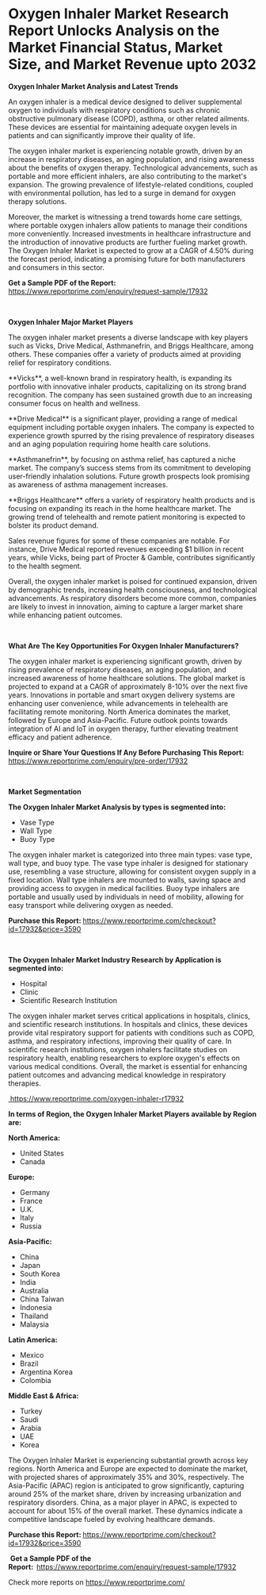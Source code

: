<p><h1>Oxygen Inhaler Market Research Report Unlocks Analysis on the Market Financial Status, Market Size, and Market Revenue upto 2032</h1></p><p><strong>Oxygen Inhaler Market Analysis and Latest Trends</strong></p>
<p><p>An oxygen inhaler is a medical device designed to deliver supplemental oxygen to individuals with respiratory conditions such as chronic obstructive pulmonary disease (COPD), asthma, or other related ailments. These devices are essential for maintaining adequate oxygen levels in patients and can significantly improve their quality of life. </p><p>The oxygen inhaler market is experiencing notable growth, driven by an increase in respiratory diseases, an aging population, and rising awareness about the benefits of oxygen therapy. Technological advancements, such as portable and more efficient inhalers, are also contributing to the market's expansion. The growing prevalence of lifestyle-related conditions, coupled with environmental pollution, has led to a surge in demand for oxygen therapy solutions.</p><p>Moreover, the market is witnessing a trend towards home care settings, where portable oxygen inhalers allow patients to manage their conditions more conveniently. Increased investments in healthcare infrastructure and the introduction of innovative products are further fueling market growth. The Oxygen Inhaler Market is expected to grow at a CAGR of 4.50% during the forecast period, indicating a promising future for both manufacturers and consumers in this sector.</p></p>
<p><strong>Get a Sample PDF of the Report:&nbsp;</strong> <a href="https://www.reportprime.com/enquiry/request-sample/17932?utm_campaign=2239&utm_medium=2&utm_source=Github&utm_content=ia&utm_term=18032025&utm_id=oxygen-inhaler">https://www.reportprime.com/enquiry/request-sample/17932</a></p>
<p>&nbsp;</p>
<p><strong>Oxygen Inhaler Major Market Players</strong></p>
<p><p>The oxygen inhaler market presents a diverse landscape with key players such as Vicks, Drive Medical, Asthmanefrin, and Briggs Healthcare, among others. These companies offer a variety of products aimed at providing relief for respiratory conditions.</p><p>**Vicks**, a well-known brand in respiratory health, is expanding its portfolio with innovative inhaler products, capitalizing on its strong brand recognition. The company has seen sustained growth due to an increasing consumer focus on health and wellness.</p><p>**Drive Medical** is a significant player, providing a range of medical equipment including portable oxygen inhalers. The company is expected to experience growth spurred by the rising prevalence of respiratory diseases and an aging population requiring home health care solutions.</p><p>**Asthmanefrin**, by focusing on asthma relief, has captured a niche market. The company’s success stems from its commitment to developing user-friendly inhalation solutions. Future growth prospects look promising as awareness of asthma management increases.</p><p>**Briggs Healthcare** offers a variety of respiratory health products and is focusing on expanding its reach in the home healthcare market. The growing trend of telehealth and remote patient monitoring is expected to bolster its product demand.</p><p>Sales revenue figures for some of these companies are notable. For instance, Drive Medical reported revenues exceeding $1 billion in recent years, while Vicks, being part of Procter & Gamble, contributes significantly to the health segment.</p><p>Overall, the oxygen inhaler market is poised for continued expansion, driven by demographic trends, increasing health consciousness, and technological advancements. As respiratory disorders become more common, companies are likely to invest in innovation, aiming to capture a larger market share while enhancing patient outcomes.</p></p>
<p>&nbsp;</p>
<p><strong>What Are The Key Opportunities For Oxygen Inhaler Manufacturers?</strong></p>
<p><p>The oxygen inhaler market is experiencing significant growth, driven by rising prevalence of respiratory diseases, an aging population, and increased awareness of home healthcare solutions. The global market is projected to expand at a CAGR of approximately 8-10% over the next five years. Innovations in portable and smart oxygen delivery systems are enhancing user convenience, while advancements in telehealth are facilitating remote monitoring. North America dominates the market, followed by Europe and Asia-Pacific. Future outlook points towards integration of AI and IoT in oxygen therapy, further elevating treatment efficacy and patient adherence.</p></p>
<p><strong>Inquire or Share Your Questions If Any Before Purchasing This Report:</strong> <a href="https://www.reportprime.com/enquiry/pre-order/17932?utm_campaign=2239&utm_medium=2&utm_source=Github&utm_content=ia&utm_term=18032025&utm_id=oxygen-inhaler">https://www.reportprime.com/enquiry/pre-order/17932</a></p>
<p>&nbsp;</p>
<p><strong>Market Segmentation</strong></p>
<p><strong>The Oxygen Inhaler Market Analysis by types is segmented into:</strong></p>
<p><ul><li>Vase Type</li><li>Wall Type</li><li>Buoy Type</li></ul></p>
<p><p>The oxygen inhaler market is categorized into three main types: vase type, wall type, and buoy type. The vase type inhaler is designed for stationary use, resembling a vase structure, allowing for consistent oxygen supply in a fixed location. Wall type inhalers are mounted to walls, saving space and providing access to oxygen in medical facilities. Buoy type inhalers are portable and usually used by individuals in need of mobility, allowing for easy transport while delivering oxygen as needed.</p></p>
<p><strong>Purchase this Report:&nbsp;</strong><a href="https://www.reportprime.com/checkout?id=17932&price=3590&utm_campaign=2239&utm_medium=2&utm_source=Github&utm_content=ia&utm_term=18032025&utm_id=oxygen-inhaler">https://www.reportprime.com/checkout?id=17932&price=3590</a></p>
<p>&nbsp;</p>
<p><strong>The Oxygen Inhaler Market Industry Research by Application is segmented into:</strong></p>
<p><ul><li>Hospital</li><li>Clinic</li><li>Scientific Research Institution</li></ul></p>
<p><p>The oxygen inhaler market serves critical applications in hospitals, clinics, and scientific research institutions. In hospitals and clinics, these devices provide vital respiratory support for patients with conditions such as COPD, asthma, and respiratory infections, improving their quality of care. In scientific research institutions, oxygen inhalers facilitate studies on respiratory health, enabling researchers to explore oxygen's effects on various medical conditions. Overall, the market is essential for enhancing patient outcomes and advancing medical knowledge in respiratory therapies.</p></p>
<p><a href="https://www.reportprime.com/oxygen-inhaler-r17932?utm_campaign=2239&utm_medium=2&utm_source=Github&utm_content=ia&utm_term=18032025&utm_id=oxygen-inhaler">&nbsp;https://www.reportprime.com/oxygen-inhaler-r17932</a></p>
<p><strong>In terms of Region, the Oxygen Inhaler Market Players available by Region are:</strong></p>
<p>
    <p> <strong> North America: </strong>
        <ul>
            <li>United States</li>
            <li>Canada</li>
        </ul>
        </p> 
    <p> <strong> Europe: </strong>
        <ul>
            <li>Germany</li>
            <li>France</li>
            <li>U.K.</li>
            <li>Italy</li>
            <li>Russia</li>
        </ul>
        </p> 
    <p> <strong> Asia-Pacific: </strong>
        <ul>
            <li>China</li>
            <li>Japan</li>
            <li>South Korea</li>
            <li>India</li>
            <li>Australia</li>
            <li>China Taiwan</li>
            <li>Indonesia</li>
            <li>Thailand</li>
            <li>Malaysia</li>
        </ul>
        </p> 
    <p> <strong> Latin America: </strong>
        <ul>
            <li>Mexico</li>
            <li>Brazil</li>
            <li>Argentina Korea</li>
            <li>Colombia</li>
        </ul>
        </p> 
    <p> <strong> Middle East & Africa: </strong>
        <ul>
            <li>Turkey</li>
            <li>Saudi</li>
            <li>Arabia</li>
            <li>UAE</li>
            <li>Korea</li>
        </ul>
    </p>
    </p>
<p><p>The Oxygen Inhaler Market is experiencing substantial growth across key regions. North America and Europe are expected to dominate the market, with projected shares of approximately 35% and 30%, respectively. The Asia-Pacific (APAC) region is anticipated to grow significantly, capturing around 25% of the market share, driven by increasing urbanization and respiratory disorders. China, as a major player in APAC, is expected to account for about 15% of the overall market. These dynamics indicate a competitive landscape fueled by evolving healthcare demands.</p></p>
<p><strong>Purchase this Report: </strong><a href="https://www.reportprime.com/checkout?id=17932&price=3590&utm_campaign=2239&utm_medium=2&utm_source=Github&utm_content=ia&utm_term=18032025&utm_id=oxygen-inhaler">https://www.reportprime.com/checkout?id=17932&price=3590</a></p>
<p>&nbsp;<strong>Get a Sample PDF of the Report:&nbsp;&nbsp;</strong><a href="https://www.reportprime.com/enquiry/request-sample/17932?utm_campaign=2239&utm_medium=2&utm_source=Github&utm_content=ia&utm_term=18032025&utm_id=oxygen-inhaler">https://www.reportprime.com/enquiry/request-sample/17932</a></p>
<p><strong></strong></p>
<p>Check more reports on <a href="https://www.reportprime.com/?utm_campaign=2239&utm_medium=2&utm_source=Github&utm_content=ia&utm_term=18032025&utm_id=oxygen-inhaler">https://www.reportprime.com/</a></p>
